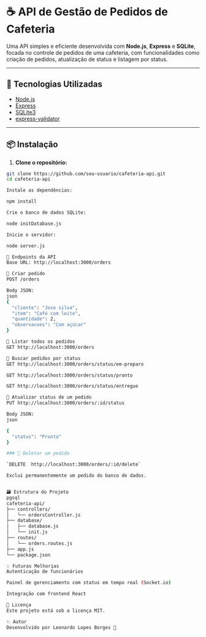 # ☕ API de Gestão de Pedidos de Cafeteria

Uma API simples e eficiente desenvolvida com **Node.js**, **Express** e **SQLite**, focada no controle de pedidos de uma cafeteria, com funcionalidades como criação de pedidos, atualização de status e listagem por status.

---

## 🚀 Tecnologias Utilizadas

- [Node.js](https://nodejs.org/)
- [Express](https://expressjs.com/)
- [SQLite3](https://www.sqlite.org/index.html)
- [express-validator](https://express-validator.github.io/docs/)

---

## 📦 Instalação

1. **Clone o repositório:**

```bash
git clone https://github.com/seu-usuario/cafeteria-api.git
cd cafeteria-api

Instale as dependências:

npm install

Crie o banco de dados SQLite:

node initDatabase.js

Inicie o servidor:

node server.js

🔗 Endpoints da API
Base URL: http://localhost:3000/orders

📌 Criar pedido
POST /orders

Body JSON:
json
{
  "cliente": "Jose silva",
  "item": "Café com leite",
  "quantidade": 2,
  "observacoes": "Com açúcar"
}

📌 Listar todos os pedidos
GET http://localhost:3000/orders

📌 Buscar pedidos por status
GET http://localhost:3000/orders/status/em-preparo

GET http://localhost:3000/orders/status/pronto

GET http://localhost:3000/orders/status/entregue

📌 Atualizar status de um pedido
PUT http://localhost:3000/orders/:id/status

Body JSON:
json

{
  "status": "Pronto"
}

### 📌 Deletar um pedido

`DELETE  http://localhost:3000/orders/:id/delete`

Exclui permanentemente um pedido do banco de dados.


🗃️ Estrutura do Projeto
pgsql
cafeteria-api/
├── controllers/
│   └── ordersController.js
├── database/
│   ├── database.js
│   └── init.js
├── routes/
│   └── orders.routes.js
├── app.js
└── package.json

💡 Futuras Melhorias
Autenticação de funcionários

Painel de gerenciamento com status em tempo real (Socket.io)

Integração com frontend React

📄 Licença
Este projeto está sob a licença MIT.

✨ Autor
Desenvolvido por Leonardo Lopes Borges 🚀